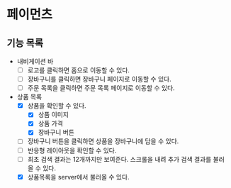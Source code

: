 # 페이먼츠

## 기능 목록

- 내비게이션 바
  - [ ] 로고를 클릭하면 홈으로 이동할 수 있다.
  - [ ] 장바구니를 클릭하면 장바구니 페이지로 이동할 수 있다.
  - [ ] 주문 목록을 클릭하면 주문 목록 페이지로 이동할 수 있다.
- 상품 목록
  - [x] 상품을 확인할 수 있다.
    - [x] 상품 이미지
    - [x] 상품 가격
    - [x] 장바구니 버튼
  - [ ] 장바구니 버튼을 클릭하면 상품을 장바구니에 담을 수 있다.
  - [ ] 반응형 레이아웃을 확인할 수 있다.
  - [ ] 최초 검색 결과는 12개까지만 보여준다. 스크롤을 내려 추가 검색 결과를 불러올 수 있다.
  - [x] 상품목록을 server에서 불러올 수 있다.
